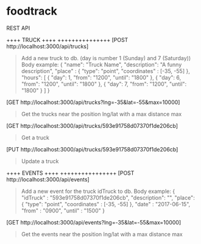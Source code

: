# foodtrack

REST API

++++ TRUCK ++++
+++++++++++++++
[POST http://localhost:3000/api/trucks]
> Add a new truck to db. (day is number 1 (Sunday) and 7 (Saturday))
Body example:
{ 
	"name": "Truck Name",
    "description": "A funny description",
    "place" : { "type": "point", "coordinates" : [-35, -55] },
    "hours": [
    	{
    	"day": 1,
		"from": "1200",
		"until": "1800"
    	},
    	{
    	"day": 6,
		"from": "1200",
		"until": "1800"
    	},
    	{
    	"day": 7,
		"from": "1200",
		"until": "1800"
    	}
    ]
}

[GET http://localhost:3000/api/trucks?lng=-35&lat=-55&max=10000]
> Get the trucks near the position lng/lat with a max distance max

[GET http://localhost:3000/api/trucks/593e91758d07370f1de206cb]
> Get a truck

[PUT http://localhost:3000/api/trucks/593e91758d07370f1de206cb]
> Update a truck



++++ EVENTS ++++
++++++++++++++++
[POST http://localhost:3000/api/events]
> Add a new event for the truck idTruck to db.
Body example:
{
    "idTruck" : "593e91758d07370f1de206cb",
    "description": "",
    "place":  { "type": "point", "coordinates" : [-35, -55] },
    "date" : "2017-06-15",
    "from" : "0900",
    "until" : "1500"
}

[GET http://localhost:3000/api/events?lng=-35&lat=-55&max=10000]
> Get the events near the position lng/lat with a max distance max
